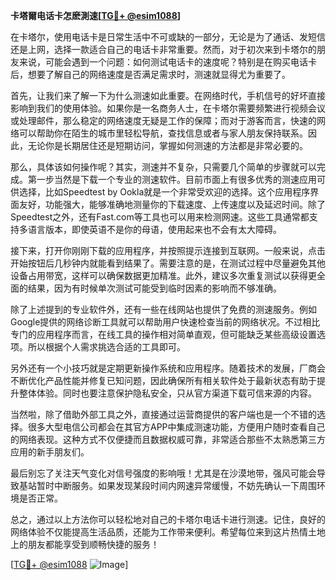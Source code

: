 **卡塔爾电话卡怎麽測速[[TG💪+ @esim1088](https://t.me/s/esim1088)]**

在卡塔尔，使用电话卡是日常生活中不可或缺的一部分，无论是为了通话、发短信还是上网，选择一款适合自己的电话卡非常重要。然而，对于初次来到卡塔尔的朋友来说，可能会遇到一个问题：如何测试电话卡的速度呢？特别是在购买电话卡后，想要了解自己的网络速度是否满足需求时，测速就显得尤为重要了。

首先，让我们来了解一下为什么测速如此重要。在网络时代，手机信号的好坏直接影响到我们的使用体验。如果你是一名商务人士，在卡塔尔需要频繁进行视频会议或处理邮件，那么稳定的网络速度无疑是工作的保障；而对于游客而言，快速的网络可以帮助你在陌生的城市里轻松导航，查找信息或者与家人朋友保持联系。因此，无论你是长期居住还是短期访问，掌握如何测速的方法都是非常必要的。

那么，具体该如何操作呢？其实，测速并不复杂，只需要几个简单的步骤就可以完成。第一步当然是下载一个专业的测速软件。目前市面上有很多优秀的测速应用可供选择，比如Speedtest by Ookla就是一个非常受欢迎的选择。这个应用程序界面友好，功能强大，能够准确地测量你的下载速度、上传速度以及延迟时间。除了Speedtest之外，还有Fast.com等工具也可以用来检测网速。这些工具通常都支持多语言版本，即使英语不是你的母语，使用起来也不会有太大障碍。

接下来，打开你刚刚下载的应用程序，并按照提示连接到互联网。一般来说，点击开始按钮后几秒钟内就能看到结果了。需要注意的是，在测试过程中尽量避免其他设备占用带宽，这样可以确保数据更加精准。此外，建议多次重复测试以获得更全面的结果，因为有时候单次测试可能受到临时因素的影响而不够准确。

除了上述提到的专业软件外，还有一些在线网站也提供了免费的测速服务。例如Google提供的网络诊断工具就可以帮助用户快速检查当前的网络状况。不过相比专门的应用程序而言，在线工具的操作相对简单直观，但可能缺乏某些高级设置选项。所以根据个人需求挑选合适的工具即可。

另外还有一个小技巧就是定期更新操作系统和应用程序。随着技术的发展，厂商会不断优化产品性能并修复已知问题，因此确保所有相关软件处于最新状态有助于提升整体体验。同时也要注意保护隐私安全，只从官方渠道下载可信来源的内容。

当然啦，除了借助外部工具之外，直接通过运营商提供的客户端也是一个不错的选择。很多大型电信公司都会在其官方APP中集成测速功能，方便用户随时查看自己的网络表现。这种方式不仅便捷而且数据权威可靠，非常适合那些不太熟悉第三方应用的新手朋友们。

最后别忘了关注天气变化对信号强度的影响哦！尤其是在沙漠地带，强风可能会导致基站暂时中断服务。如果发现某段时间内网速异常缓慢，不妨先确认一下周围环境是否正常。

总之，通过以上方法你可以轻松地对自己的卡塔尔电话卡进行测速。记住，良好的网络体验不仅能提高生活品质，还能为工作带来便利。希望每位来到这片热情土地上的朋友都能享受到顺畅快捷的服务！

[[TG💪+ @esim1088](https://t.me/s/esim1088) ![Image](https://i.postimg.cc/4NQfJmqS/Snipaste-2025-05-13-00-14-12.png)]